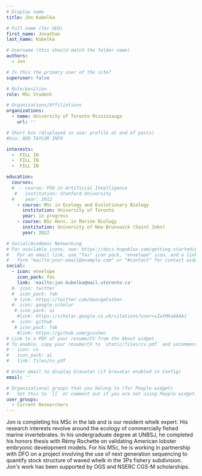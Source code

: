 ```yaml
---
# Display name
title: Jon Kubelka

# Full name (for SEO)
first_name: Jonathan
last_name: Kubelka

# Username (this should match the folder name)
authors:
  - Jon

# Is this the primary user of the site?
superuser: false

# Role/position
role: MSc Student

# Organizations/Affiliations
organizations:
  - name: University of Toronto Mississauga
    url: ''

# Short bio (displayed in user profile at end of posts)
#bio: ADD TAYLOR INFO

interests:
  -  FILL IN
  -  FILL IN
  -  FILL IN

education:
  courses:
  #  - course: PhD in Artificial Intelligence
   #   institution: Stanford University
  #    year: 2012
    - course: MSc in Ecology and Evolutionary Biology
      institution: University of Toronto
      year: in progress
    - course: BSc Hons. in Marine Biology
      institution: University of New Brunswick (Saint John)
      year: 2022

# Social/Academic Networking
# For available icons, see: https://docs.hugoblox.com/getting-started/page-builder/#icons
#   For an email link, use "fas" icon pack, "envelope" icon, and a link in the
#   form "mailto:your-email@example.com" or "#contact" for contact widget.
social:
  - icon: envelope
    icon_pack: fas
    link: 'mailto:jon.kubelka@mail.utoronto.ca'
  #- icon: twitter
  #  icon_pack: fab
   # link: https://twitter.com/GeorgeCushen
  #- icon: google-scholar
   # icon_pack: ai
    #link: https://scholar.google.co.uk/citations?user=sIwtMXoAAAAJ
  #- icon: github
   # icon_pack: fab
    #link: https://github.com/gcushen
# Link to a PDF of your resume/CV from the About widget.
# To enable, copy your resume/CV to `static/files/cv.pdf` and uncomment the lines below.
# - icon: cv
#   icon_pack: ai
#   link: files/cv.pdf

# Enter email to display Gravatar (if Gravatar enabled in Config)
email: ''

# Organizational groups that you belong to (for People widget)
#   Set this to `[]` or comment out if you are not using People widget.
user_groups:
  - Current Researchers
---
```


Jon is completing his MSc in the lab and is our resident whelk expert. His research interests revolve around the ecology of commercially fished marine invertebrates. In his undergraduate degree at UNBSJ, he completed his honors thesis with Rémy Rochette on validating American lobster embryonic development models. For his MSc, he is working in partnership with DFO on a project involving the use of next generation sequencing to quantify stock structure of waved whelk in the 3Ps fishery subdivision. Jon's work has been supported by OGS and NSERC CGS-M scholarships.
